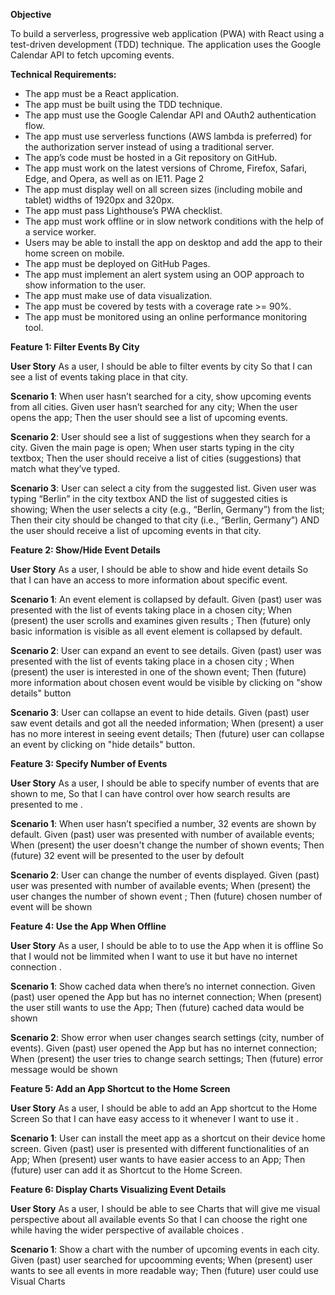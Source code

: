 **Objective**

To build a serverless, progressive web application (PWA) with React using a
test-driven development (TDD) technique. The application uses the Google
Calendar API to fetch upcoming events.

**Technical Requirements:**
- The app must be a React application.
- The app must be built using the TDD technique.
- The app must use the Google Calendar API and OAuth2 authentication flow.
- The app must use serverless functions (AWS lambda is preferred) for the authorization server
instead of using a traditional server.
- The app’s code must be hosted in a Git repository on GitHub.
- The app must work on the latest versions of Chrome, Firefox, Safari, Edge, and Opera, as well
as on IE11.
Page 2
- The app must display well on all screen sizes (including mobile and tablet) widths of 1920px
and 320px.
- The app must pass Lighthouse’s PWA checklist.
- The app must work offline or in slow network conditions with the help of a service worker.
- Users may be able to install the app on desktop and add the app to their home screen on
mobile.
- The app must be deployed on GitHub Pages.
- The app must implement an alert system using an OOP approach to show information to the
user.
- The app must make use of data visualization.
- The app must be covered by tests with a coverage rate >= 90%.
- The app must be monitored using an online performance monitoring tool.

**Feature 1: Filter Events By City**

**User Story**
As a user,
I should be able to filter events by city
So that I can see a list of events taking place in that city.

**Scenario 1**: When user hasn’t searched for a city, show upcoming events from all cities.
Given user hasn’t searched for any city;
When the user opens the app;
Then the user should see a list of upcoming events.

**Scenario 2**: User should see a list of suggestions when they search for a city.
Given the main page is open;
When user starts typing in the city textbox;
Then the user should receive a list of cities (suggestions) that match what they’ve typed.

**Scenario 3**: User can select a city from the suggested list.
Given user was typing “Berlin” in the city textbox AND the list of suggested cities is showing;
When the user selects a city (e.g., “Berlin, Germany”) from the list;
Then their city should be changed to that city (i.e., “Berlin, Germany”) AND the user should receive a list of upcoming events in that city.

**Feature 2: Show/Hide Event Details**

**User Story**
As a user,
I should be able to show and hide event details
So that I can have an access to more information about specific event.

**Scenario 1**: An event element is collapsed by default.
Given (past) user was presented with the list of events taking place in a chosen city;
When (present) the user scrolls and examines given results ;
Then (future) only basic information is visible as all event element is collapsed by default.

**Scenario 2**: User can expand an event to see details.
Given (past) user was presented with the list of events taking place in a chosen city ;
When (present) the user is interested in one of the shown event;
Then (future) more information about chosen event would be visible by clicking on "show details" button

**Scenario 3**: User can collapse an event to hide details.
Given (past) user saw event details and got all the needed information;
When (present) a user has no more interest in seeing event details;
Then (future) user can collapse an event by clicking on "hide details" button.

**Feature 3: Specify Number of Events**

**User Story**
As a user,
I should be able to specify number of events that are shown to me,
So that I can have control over how search results are presented to me .

**Scenario 1**: When user hasn’t specified a number, 32 events are shown by default.
Given (past) user was presented with number of available events;
When (present) the user doesn't change the number of shown events;
Then (future) 32 event will be presented to the user by defoult

**Scenario 2**: User can change the number of events displayed.
Given (past) user was presented with number of available events;
When (present) the user changes the number of shown event ;
Then (future) chosen number of event will be shown

**Feature 4: Use the App When Offline**

**User Story**
As a user,
I should be able to to use the App when it is offline
So that I would not be limmited when I want to use it but have no internet connection .

**Scenario 1**: Show cached data when there’s no internet connection.
Given (past) user opened the App but has no internet connection;
When (present) the user still wants to use the App;
Then (future) cached data would be shown

**Scenario 2**: Show error when user changes search settings (city, number of events).
Given (past) user opened the App but has no internet connection;
When (present) the user tries to change search settings;
Then (future) error message would be shown

**Feature 5: Add an App Shortcut to the Home Screen**

**User Story**
As a user,
I should be able to add an App shortcut to the Home Screen
So that I can have easy access to it whenever I want to use it .

**Scenario 1**: User can install the meet app as a shortcut on their device home screen.
Given (past) user is presented with different functionalities of an App;
When (present) user wants to have easier access to an App;
Then (future) user can add it as Shortcut to the Home Screen.

**Feature 6: Display Charts Visualizing Event Details**

**User Story**
As a user,
I should be able to see Charts that will give me visual perspective about all available events
So that I can choose the right one while having the wider perspective of available choices .

**Scenario 1**: Show a chart with the number of upcoming events in each city.
Given (past) user searched for upcoomming events;
When (present) user wants to see all events in more readable way;
Then (future) user could use Visual Charts
